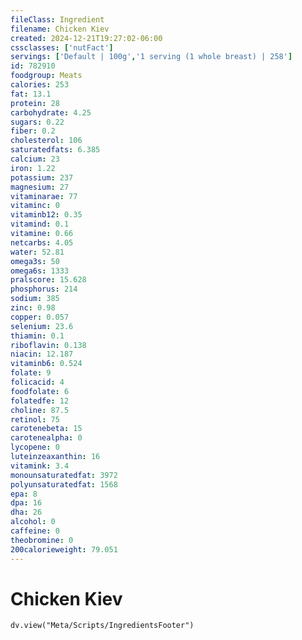 ```yaml
---
fileClass: Ingredient
filename: Chicken Kiev
created: 2024-12-21T19:27:02-06:00
cssclasses: ['nutFact']
servings: ['Default | 100g','1 serving (1 whole breast) | 258']
id: 782910
foodgroup: Meats
calories: 253
fat: 13.1
protein: 28
carbohydrate: 4.25
sugars: 0.22
fiber: 0.2
cholesterol: 106
saturatedfats: 6.385
calcium: 23
iron: 1.22
potassium: 237
magnesium: 27
vitaminarae: 77
vitaminc: 0
vitaminb12: 0.35
vitamind: 0.1
vitamine: 0.66
netcarbs: 4.05
water: 52.81
omega3s: 50
omega6s: 1333
pralscore: 15.628
phosphorus: 214
sodium: 385
zinc: 0.98
copper: 0.057
selenium: 23.6
thiamin: 0.1
riboflavin: 0.138
niacin: 12.187
vitaminb6: 0.524
folate: 9
folicacid: 4
foodfolate: 6
folatedfe: 12
choline: 87.5
retinol: 75
carotenebeta: 15
carotenealpha: 0
lycopene: 0
luteinzeaxanthin: 16
vitamink: 3.4
monounsaturatedfat: 3972
polyunsaturatedfat: 1568
epa: 8
dpa: 16
dha: 26
alcohol: 0
caffeine: 0
theobromine: 0
200calorieweight: 79.051
---
```


# Chicken Kiev

```dataviewjs
dv.view("Meta/Scripts/IngredientsFooter")
```